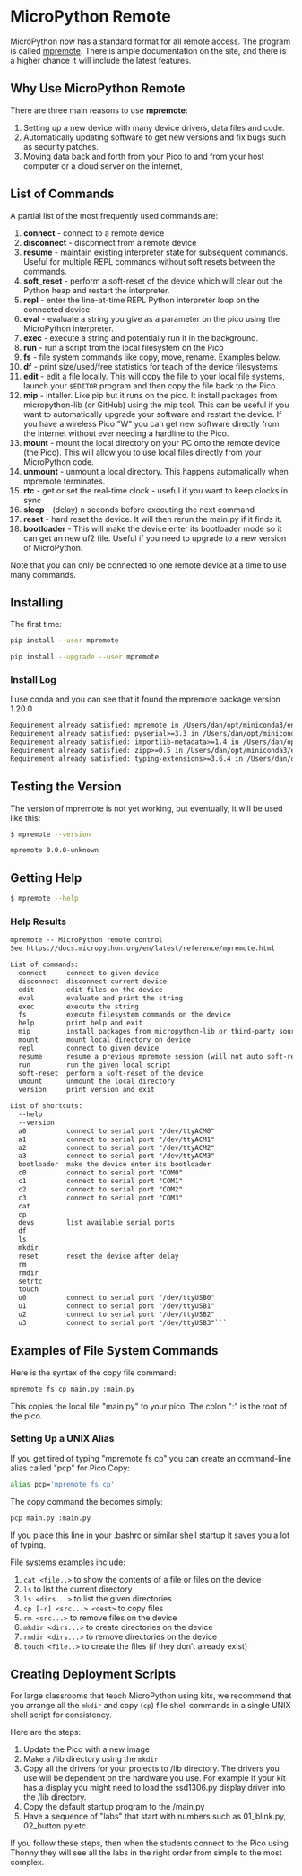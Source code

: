 # MicroPython Remote

MicroPython now has a standard format for all remote access.  The program
is called [mpremote](https://docs.micropython.org/en/latest/reference/mpremote.html).  There is
ample documentation on the site, and there is a higher chance it will include the latest features.

## Why Use MicroPython Remote

There are three main reasons to use **mpremote**:

1. Setting up a new device with many device drivers, data files and code.
2. Automatically updating software to get new versions and fix bugs such as security patches.
3. Moving data back and forth from your Pico to and from your host computer or a cloud server on the internet,


## List of Commands

A partial list of the most frequently used commands are:

1. **connect** - connect to a remote device
2. **disconnect** - disconnect from a remote device
3. **resume** - maintain existing interpreter state for subsequent commands.  Useful for multiple REPL commands without soft resets between the commands.
4. **soft_reset** - perform a soft-reset of the device which will clear out the Python heap and restart the interpreter. 
5. **repl** - enter the line-at-time REPL Python interpreter loop on the connected device.
6. **eval** - evaluate a string you give as a parameter on the pico using the MicroPython interpreter.
7. **exec** - execute a string and potentially run it in the background.
8. **run** - run a script from the local filesystem on the Pico
9.  **fs** - file system commands like copy, move, rename.  Examples below.
10. **df** - print size/used/free statistics for teach of the device filesystems
11. **edit** - edit a file locally.  This will copy the file to your local file systems, launch your ```$EDITOR``` program and then copy the file back to the Pico.
12. **mip** - intaller.  Like pip but it runs on the pico.  It install packages from micropython-lib (or GitHub) using the mip tool.  This can be useful if you want to automatically upgrade your software and restart the device.  If you have a wireless Pico "W" you can get new software directly from the Internet without ever needing a hardline to the Pico.
13. **mount** - mount the local directory on your PC onto the remote device (the Pico).  This will allow you to use local files directly from your MicroPython code.
14. **unmount** - unmount a local directory.  This happens automatically when mpremote terminates.
15. **rtc** - get or set the real-time clock - useful if you want to keep clocks in sync
16. **sleep** - (delay) n seconds before executing the next command
17. **reset** - hard reset the device.  It will then rerun the main.py if it finds it.
18. **bootloader** - This will make the device enter its bootloader mode so it can get an new uf2 file.  Useful if you need to upgrade to a new version of MicroPython.

Note that you can only be connected to one remote device at a time to use many commands.

## Installing

The first time:

```sh
pip install --user mpremote
```

```sh
pip install --upgrade --user mpremote
```

### Install Log

I use conda and you can see that it found the mpremote package version 1.20.0

```txt
Requirement already satisfied: mpremote in /Users/dan/opt/miniconda3/envs/mkdocs/lib/python3.6/site-packages (1.20.0)
Requirement already satisfied: pyserial>=3.3 in /Users/dan/opt/miniconda3/envs/mkdocs/lib/python3.6/site-packages (from mpremote) (3.5)
Requirement already satisfied: importlib-metadata>=1.4 in /Users/dan/opt/miniconda3/envs/mkdocs/lib/python3.6/site-packages (from mpremote) (4.8.3)
Requirement already satisfied: zipp>=0.5 in /Users/dan/opt/miniconda3/envs/mkdocs/lib/python3.6/site-packages (from importlib-metadata>=1.4->mpremote) (3.4.0)
Requirement already satisfied: typing-extensions>=3.6.4 in /Users/dan/opt/miniconda3/envs/mkdocs/lib/python3.6/site-packages (from importlib-metadata>=1.4->mpremote) (3.7.4.3)
```

## Testing the Version

The version of mpremote is not yet working, but eventually, it will be used like this:

```sh
$ mpremote --version
```

```
mpremote 0.0.0-unknown
```

## Getting Help

```sh
$ mpremote --help
```

### Help Results

```txt
mpremote -- MicroPython remote control
See https://docs.micropython.org/en/latest/reference/mpremote.html

List of commands:
  connect     connect to given device
  disconnect  disconnect current device
  edit        edit files on the device
  eval        evaluate and print the string
  exec        execute the string
  fs          execute filesystem commands on the device
  help        print help and exit
  mip         install packages from micropython-lib or third-party sources
  mount       mount local directory on device
  repl        connect to given device
  resume      resume a previous mpremote session (will not auto soft-reset)
  run         run the given local script
  soft-reset  perform a soft-reset of the device
  umount      unmount the local directory
  version     print version and exit

List of shortcuts:
  --help      
  --version   
  a0          connect to serial port "/dev/ttyACM0"
  a1          connect to serial port "/dev/ttyACM1"
  a2          connect to serial port "/dev/ttyACM2"
  a3          connect to serial port "/dev/ttyACM3"
  bootloader  make the device enter its bootloader
  c0          connect to serial port "COM0"
  c1          connect to serial port "COM1"
  c2          connect to serial port "COM2"
  c3          connect to serial port "COM3"
  cat         
  cp          
  devs        list available serial ports
  df          
  ls          
  mkdir       
  reset       reset the device after delay
  rm          
  rmdir       
  setrtc      
  touch       
  u0          connect to serial port "/dev/ttyUSB0"
  u1          connect to serial port "/dev/ttyUSB1"
  u2          connect to serial port "/dev/ttyUSB2"
  u3          connect to serial port "/dev/ttyUSB3"```
```

## Examples of File System Commands

Here is the syntax of the copy file command:

```sh
mpremote fs cp main.py :main.py
```

This copies the local file "main.py" to your pico.  The colon ":" is the root of the pico.

### Setting Up a UNIX Alias

If you get tired of typing "mpremote fs cp" you can create an command-line alias called "pcp" for Pico Copy:

```sh
alias pcp='mpremote fs cp'
```

The copy command the becomes simply:

```sh
pcp main.py :main.py
```

If you place this line in your .bashrc or similar shell startup it saves you a lot of typing.

File systems examples include:

1. ```cat <file..>``` to show the contents of a file or files on the device
2. ```ls``` to list the current directory
3. ```ls <dirs...>``` to list the given directories
4. ```cp [-r] <src...> <dest>``` to copy files
5. ```rm <src...>``` to remove files on the device
6. ```mkdir <dirs...>``` to create directories on the device
7. ```rmdir <dirs...>``` to remove directories on the device
8. ```touch <file..>``` to create the files (if they don’t already exist)

## Creating Deployment Scripts

For large classrooms that teach MicroPython using kits, we recommend that you arrange
all the ```mkdir``` and copy (```cp```) file shell commands in a single UNIX shell script for consistency.

Here are the steps:

1. Update the Pico with a new image
2. Make a /lib directory using the ```mkdir```
3. Copy all the drivers for your projects to /lib directory.  The drivers you use will be dependent on the hardware you use.  For example if your kit has a display you might need to load the ssd1306.py display driver into the /lib directory.
4. Copy the default startup program to the /main.py
5. Have a sequence of "labs" that start with numbers such as 01_blink.py, 02_button.py etc.

If you follow these steps, then when the students connect to the Pico using Thonny they will see all the labs in the right order from simple to the most complex.